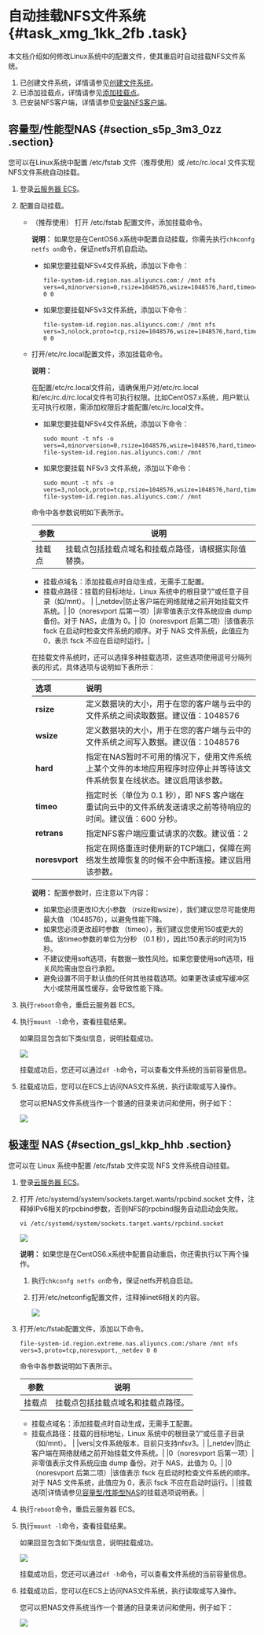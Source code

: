 # 自动挂载NFS文件系统 {#task_xmg_1kk_2fb .task}

本文档介绍如何修改Linux系统中的配置文件，使其重启时自动挂载NFS文件系统。

1.  已创建文件系统，详情请参见[创建文件系统](cn.zh-CN/控制台用户指南/管理文件系统.md#section_5jo_0kj_jn5)。
2.  已添加挂载点，详情请参见[添加挂载点](cn.zh-CN/控制台用户指南/管理挂载点.md#section_6xi_a3u_zkq)。
3.  已安装NFS客户端，详情请参见[安装NFS客户端](cn.zh-CN/控制台用户指南/挂载文件系统/手动挂载NFS文件系统.md#section_kvj_d02_szj)。

## 容量型/性能型NAS {#section_s5p_3m3_0zz .section}

您可以在Linux系统中配置 /etc/fstab 文件（推荐使用）或 /etc/rc.local 文件实现NFS文件系统自动挂载。

1.  登录[云服务器 ECS](https://ecs.console.aliyun.com/)。
2.  配置自动挂载。
    -   （推荐使用） 打开 /etc/fstab 配置文件，添加挂载命令。

        **说明：** 如果您是在CentOS6.x系统中配置自动挂载，你需先执行`chkconfg netfs on`命令，保证netfs开机自启动。

        -   如果您要挂载NFSv4文件系统，添加以下命令：

            ``` {#codeblock_h4f_oyv_rqa}
            file-system-id.region.nas.aliyuncs.com:/ /mnt nfs vers=4,minorversion=0,rsize=1048576,wsize=1048576,hard,timeo=600,retrans=2,_netdev,noresvport 0 0
            ```

        -   如果您要挂载NFSv3文件系统，添加以下命令：

            ``` {#codeblock_8c4_lp7_3qy}
            file-system-id.region.nas.aliyuncs.com:/ /mnt nfs vers=3,nolock,proto=tcp,rsize=1048576,wsize=1048576,hard,timeo=600,retrans=2,_netdev,noresvport 0 0
            ```

    -   打开/etc/rc.local配置文件，添加挂载命令。

        **说明：** 

        在配置/etc/rc.local文件前，请确保用户对/etc/rc.local和/etc/rc.d/rc.local文件有可执行权限。比如CentOS7.x系统，用户默认无可执行权限，需添加权限后才能配置/etc/rc.local文件。

        -   如果您要挂载NFSv4文件系统，添加以下命令：

            ``` {#codeblock_3n0_a3u_f6q}
            sudo mount -t nfs -o vers=4,minorversion=0,rsize=1048576,wsize=1048576,hard,timeo=600,retrans=2,_netdev,noresvport file-system-id.region.nas.aliyuncs.com:/ /mnt
            ```

        -   如果您要挂载 NFSv3 文件系统，添加以下命令：

            ``` {#codeblock_ycw_chq_glo}
            sudo mount -t nfs -o vers=3,nolock,proto=tcp,rsize=1048576,wsize=1048576,hard,timeo=600,retrans=2,_netdev,noresvport file-system-id.region.nas.aliyuncs.com:/ /mnt
            ```

        命令中各参数说明如下表所示。

        |参数|说明|
        |--|--|
        |挂载点| 挂载点包括挂载点域名和挂载点路径，请根据实际值替换。

        -   挂载点域名：添加挂载点时自动生成，无需手工配置。
        -   挂载点路径：挂载的目标地址，Linux 系统中的根目录”/”或任意子目录（如/mnt）。
 |
        |\_netdev|防止客户端在网络就绪之前开始挂载文件系统。|
        |0（noresvport 后第一项）|非零值表示文件系统应由 dump 备份。对于 NAS，此值为 0。|
        |0（noresvport 后第二项）|该值表示 fsck 在启动时检查文件系统的顺序。对于 NAS 文件系统，此值应为 0，表示 fsck 不应在启动时运行。|

        在挂载文件系统时，还可以选择多种挂载选项，这些选项使用逗号分隔列表的形式，具体选项与说明如下表所示：

        |选项|说明|
        |:-|:-|
        |**rsize**|定义数据块的大小，用于在您的客户端与云中的文件系统之间读取数据。建议值：1048576|
        |**wsize**|定义数据块的大小，用于在您的客户端与云中的文件系统之间写入数据。建议值：1048576|
        |**hard**|指定在NAS暂时不可用的情况下，使用文件系统上某个文件的本地应用程序时应停止并等待该文件系统恢复在线状态。建议启用该参数。|
        |**timeo**|指定时长（单位为 0.1 秒），即 NFS 客户端在重试向云中的文件系统发送请求之前等待响应的时间。建议值：600 分秒。|
        |**retrans**|指定NFS客户端应重试请求的次数。建议值：2|
        |**noresvport**|指定在网络重连时使用新的TCP端口，保障在网络发生故障恢复的时候不会中断连接。建议启用该参数。|

        **说明：** 配置参数时，应注意以下内容：

        -   如果您必须更改IO大小参数 （rsize和wsize），我们建议您尽可能使用最大值 （1048576），以避免性能下降。
        -   如果您必须更改超时参数 （timeo），我们建议您使用150或更大的值。该timeo参数的单位为分秒 （0.1 秒），因此150表示的时间为15秒。
        -   不建议使用soft选项，有数据一致性风险。如果您要使用soft选项，相关风险需由您自行承担。
        -   避免设置不同于默认值的任何其他挂载选项。如果更改读或写缓冲区大小或禁用属性缓存，会导致性能下降。
3.  执行`reboot`命令，重启云服务器 ECS。
4.  执行`mount -l`命令，查看挂载结果。

    如果回显包含如下类似信息，说明挂载成功。

    ![](http://static-aliyun-doc.oss-cn-hangzhou.aliyuncs.com/assets/img/21207/156499295749539_zh-CN.png)

    挂载成功后，您还可以通过`df -h`命令，可以查看文件系统的当前容量信息。

5.  挂载成功后，您可以在ECS上访问NAS文件系统，执行读取或写入操作。

    您可以把NAS文件系统当作一个普通的目录来访问和使用，例子如下：

    ![](http://static-aliyun-doc.oss-cn-hangzhou.aliyuncs.com/assets/img/18690/156499295754347_zh-CN.png)


## 极速型 NAS {#section_gsl_kkp_hhb .section}

您可以在 Linux 系统中配置 /etc/fstab 文件实现 NFS 文件系统自动挂载。

1.  登录[云服务器 ECS](https://ecs.console.aliyun.com/)。
2.  打开 /etc/systemd/system/sockets.target.wants/rpcbind.socket 文件，注释掉IPv6相关的rpcbind参数，否则NFS的rpcbind服务自动启动会失败。

    ``` {#codeblock_28k_a5e_p20}
    vi /etc/systemd/system/sockets.target.wants/rpcbind.socket
    ```

    ![](http://static-aliyun-doc.oss-cn-hangzhou.aliyuncs.com/assets/img/21506/156499295851186_zh-CN.png)

    **说明：** 如果您是在CentOS6.x系统中配置自动重启，你还需执行以下两个操作。

    1.  执行`chkconfg netfs on`命令，保证netfs开机自启动。
    2.  打开/etc/netconfig配置文件，注释掉inet6相关的内容。

        ![](http://static-aliyun-doc.oss-cn-hangzhou.aliyuncs.com/assets/img/21506/156499295851194_zh-CN.png)

3.  打开/etc/fstab配置文件，添加以下命令。

    ``` {#codeblock_1ou_448_9aw}
    file-system-id.region.extreme.nas.aliyuncs.com:/share /mnt nfs vers=3,proto=tcp,noresvport,_netdev 0 0
    ```

    命令中各参数说明如下表所示。

    |参数|说明|
    |--|--|
    |挂载点| 挂载点包括挂载点域名和挂载点路径。

    -   挂载点域名：添加挂载点时自动生成，无需手工配置。
    -   挂载点路径：挂载的目标地址，Linux 系统中的根目录”/”或任意子目录（如/mnt）。
 |
    |vers|文件系统版本，目前只支持nfsv3。|
    |\_netdev|防止客户端在网络就绪之前开始挂载文件系统。|
    |0（noresvport 后第一项）|非零值表示文件系统应由 dump 备份。对于 NAS，此值为 0。|
    |0（noresvport 后第二项）|该值表示 fsck 在启动时检查文件系统的顺序。对于 NAS 文件系统，此值应为 0，表示 fsck 不应在启动时运行。|
    |挂载选项|详情请参见[容量型/性能型NAS](#section_s5p_3m3_0zz)的挂载选项说明表。|

4.  执行`reboot`命令，重启云服务器 ECS。
5.  执行`mount -l`命令，查看挂载结果。

    如果回显包含如下类似信息，说明挂载成功。

    ![](http://static-aliyun-doc.oss-cn-hangzhou.aliyuncs.com/assets/img/21506/156499295851183_zh-CN.png)

    挂载成功后，您还可以通过`df -h`命令，可以查看文件系统的当前容量信息。

6.  挂载成功后，您可以在ECS上访问NAS文件系统，执行读取或写入操作。

    您可以把NAS文件系统当作一个普通的目录来访问和使用，例子如下：

    ![](http://static-aliyun-doc.oss-cn-hangzhou.aliyuncs.com/assets/img/18690/156499295754347_zh-CN.png)


